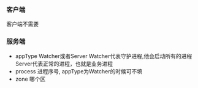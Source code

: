 ### 客户端
客户端不需要
### 服务端
* appType Watcher或者Server Watcher代表守护进程,他会启动所有的进程 Server代表正常的进程，也就是业务进程
* process 进程序号, appType为Watcher的时候可不填
* zone 哪个区 
